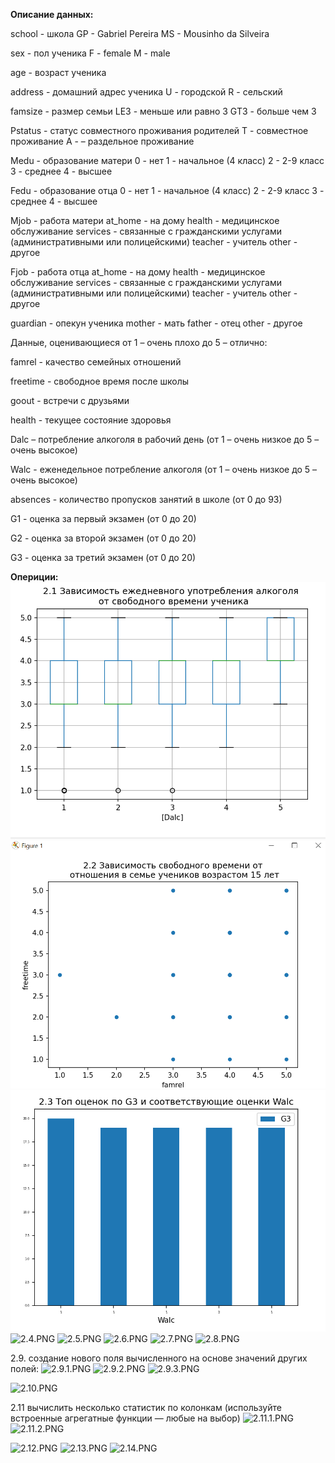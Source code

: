 **Описание данных:**

school - школа
    GP - Gabriel Pereira
    MS - Mousinho da Silveira

sex - пол ученика
    F - female
    M - male

age - возраст ученика

address - домашний адрес ученика
    U - городской
    R - сельский

famsize - размер семьи
    LE3 - меньше или равно 3
    GT3 - больше чем 3

Pstatus - статус совместного проживания родителей
    T - совместное проживание
    A - – раздельное проживание

Medu - образование матери
    0 - нет
    1 - начальное (4 класс)
    2 - 2-9 класс
    3 - среднее
    4 - высшее

Fedu - образование отца
    0 - нет
    1 - начальное (4 класс)
    2 - 2-9 класс
    3 - среднее
    4 - высшее

Mjob - работа матери
    at_home - на дому
    health - медицинское обслуживание
    services - связанные с гражданскими услугами (административными или полицейскими)
    teacher - учитель
    other - другое

Fjob - работа отца
    at_home - на дому
    health - медицинское обслуживание
    services - связанные с гражданскими услугами (административными или полицейскими)
    teacher - учитель
    other - другое
    
guardian - опекун ученика
    mother - мать
    father - отец
    other - другое

Данные, оценивающиеся от 1 – очень плохо до 5 – отлично:

famrel - качество семейных отношений

freetime - свободное время после школы

goout - встречи с друзьями

health - текущее состояние здоровья

Dalc – потребление алкоголя в рабочий день (от 1 – очень низкое до 5 – очень высокое)

Walc - еженедельное потребление алкоголя (от 1 – очень низкое до 5 – очень высокое)

absences - количество пропусков занятий в школе (от 0 до 93)

G1 - оценка за первый экзамен (от 0 до 20)

G2 - оценка за второй экзамен (от 0 до 20)

G3 - оценка за третий экзамен (от 0 до 20)

**Опериции:**
![2.1.PNG](static%2Fimages%2F2.1.PNG)
![2.2.PNG](static%2Fimages%2F2.2.PNG)
![2.3.PNG](static%2Fimages%2F2.3.PNG)
![2.4.PNG](static%2Fimages%2F2.4.PNG)
![2.5.PNG](static%2Fimages%2F2.5.PNG)
![2.6.PNG](static%2Fimages%2F2.6.PNG)
![2.7.PNG](static%2Fimages%2F2.7.PNG)
![2.8.PNG](static%2Fimages%2F2.8.PNG)

2.9. создание нового поля вычисленного на основе значений других полей:
![2.9.1.PNG](static%2Fimages%2F2.9.1.PNG)
![2.9.2.PNG](static%2Fimages%2F2.9.2.PNG)
![2.9.3.PNG](static%2Fimages%2F2.9.3.PNG)

![2.10.PNG](static%2Fimages%2F2.10.PNG)

2.11 вычислить несколько статистик по колонкам (используйте встроенные агрегатные функции — любые на выбор)
![2.11.1.PNG](static%2Fimages%2F2.11.1.PNG)
![2.11.2.PNG](static%2Fimages%2F2.11.2.PNG)

![2.12.PNG](static%2Fimages%2F2.12.PNG)
![2.13.PNG](static%2Fimages%2F2.13.PNG)
![2.14.PNG](static%2Fimages%2F2.14.PNG)